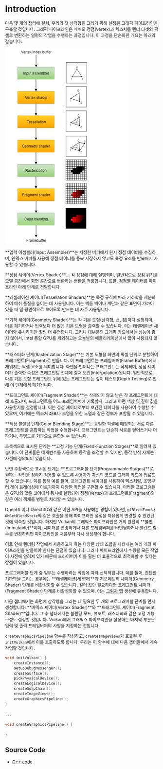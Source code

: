 # Introduction

다음 몇 개의 챕터에 걸쳐, 우리의 첫 삼각형을 그리기 위해 설정된 그래픽 파이프라인을 구축할 것입니다. 그래픽 파이프라인은 메쉬의 정점(vertex)과 텍스처를 렌더 타겟의 픽셀로 변환하는 일련의 작업을 수행하는 과정입니다. 이 과정을 단순화한 개요는 아래와 같습니다:

![image02](../../../Image/image02.png)

**입력 어셈블러(Input Assembler)**는 지정한 버퍼에서 원시 정점 데이터를 수집하며, 인덱스 버퍼를 사용해 정점 데이터를 중복 저장하지 않고도 특정 요소를 반복해서 사용할 수 있습니다.

**정점 셰이더(Vertex Shader)**는 각 정점에 대해 실행되며, 일반적으로 정점 위치를 모델 공간에서 화면 공간으로 변환하는 변환을 적용합니다. 또한, 정점별 데이터를 파이프라인 아래 단계로 전달합니다.

**테셀레이션 셰이더(Tessellation Shaders)**는 특정 규칙에 따라 기하학을 세분화하여 메쉬 품질을 높이는 데 사용됩니다. 이는 벽돌 벽이나 계단과 같은 표면이 가까이 있을 때 덜 평면적으로 보이도록 만드는 데 자주 사용됩니다.

**기하 셰이더(Geometry Shader)**는 각 기본 도형(삼각형, 선, 점)마다 실행되며, 이를 폐기하거나 입력보다 더 많은 기본 도형을 출력할 수 있습니다. 이는 테셀레이션 셰이더와 유사하지만 훨씬 더 유연합니다. 그러나 대부분의 그래픽 카드에서는 성능이 좋지 않아서, Intel 통합 GPU를 제외하고는 오늘날의 애플리케이션에서 많이 사용되지 않습니다.

**래스터화 단계(Rasterization Stage)**는 기본 도형을 화면의 픽셀 단위로 분할하여 프래그먼트(Fragment)로 만듭니다. 이 프래그먼트는 프레임버퍼(Frame Buffer)에서 채워지는 픽셀 요소를 의미합니다. 화면을 벗어나는 프래그먼트는 삭제되며, 정점 셰이더가 출력한 속성은 프래그먼트 전체에 걸쳐 보간(interpolation)됩니다. 일반적으로, 다른 기본 도형 프래그먼트 뒤에 있는 프래그먼트는 깊이 테스트(Depth Testing)로 인해 이 단계에서 폐기됩니다.

**프래그먼트 셰이더(Fragment Shader)**는 삭제되지 않고 남은 각 프래그먼트에 대해 호출되며, 프래그먼트를 어느 프레임버퍼에 기록할지, 그리고 어떤 색상 및 깊이 값을 사용할지를 결정합니다. 이는 정점 셰이더로부터 보간된 데이터를 사용하여 수행할 수 있으며, 여기에는 텍스처 좌표나 조명을 위한 노멀과 같은 정보가 포함될 수 있습니다.

**색상 블렌딩 단계(Color Blending Stage)**는 동일한 픽셀에 매핑되는 서로 다른 프래그먼트를 혼합하는 작업을 수행합니다. 프래그먼트는 단순히 서로를 덮어쓰거나 더하거나, 투명도를 기준으로 혼합될 수 있습니다.

초록색으로 표시된 단계는 **고정 기능 단계(Fixed-Function Stages)**로 알려져 있습니다. 이 단계들은 매개변수를 사용하여 동작을 조정할 수 있지만, 동작 방식 자체는 사전에 정의되어 있습니다.

반면 주황색으로 표시된 단계는 **프로그래머블 단계(Programmable Stages)**로, 원하는 작업을 정확히 적용할 수 있도록 사용자가 자신의 코드를 그래픽 카드에 업로드할 수 있습니다. 이를 통해 예를 들어, 프래그먼트 셰이더를 사용하여 텍스처링, 조명부터 레이 트레이싱에 이르기까지 다양한 작업을 구현할 수 있습니다. 이러한 프로그램들은 GPU의 많은 코어에서 동시에 실행되어 정점(Vertex)과 프래그먼트(Fragment)와 같은 여러 객체를 병렬로 처리할 수 있습니다.

OpenGL이나 Direct3D와 같은 이전 API를 사용해본 경험이 있다면, `glBlendFunc`나 `OMSetBlendState`와 같은 호출을 통해 파이프라인 설정을 자유롭게 변경할 수 있었던 것에 익숙할 것입니다. 하지만 Vulkan의 그래픽스 파이프라인은 거의 완전히 **불변(Immutable)**이며, 셰이더를 변경하거나 다른 프레임버퍼를 바인딩하거나 블렌드 함수를 변경하려면 파이프라인을 처음부터 다시 생성해야 합니다.

이로 인해 렌더링 작업에서 사용하고자 하는 다양한 상태 조합을 나타내는 여러 개의 파이프라인을 만들어야 한다는 단점이 있습니다. 그러나 파이프라인에서 수행될 모든 작업이 사전에 알려져 있기 때문에 드라이버가 이를 훨씬 더 효율적으로 최적화할 수 있다는 장점이 있습니다.

프로그래머블 단계 중 일부는 수행하려는 작업에 따라 선택적입니다. 예를 들어, 간단한 기하학을 그리는 경우에는 **테셀레이션(세분화)**과 지오메트리 셰이더(Geometry Shader) 단계를 비활성화할 수 있습니다. 깊이 값만 필요하다면 프래그먼트 셰이더(Fragment Shader) 단계를 비활성화할 수 있으며, 이는 [그림자 맵](https://en.wikipedia.org/wiki/Shadow_mapping) 생성에 유용합니다.

다음 챕터에서는 화면에 삼각형을 그리는 데 필요한 두 개의 프로그래머블 단계를 먼저 생성합니다: **버텍스 셰이더(Vertex Shader)**와 **프래그먼트 셰이더(Fragment Shader)**입니다. 그 후 챕터에서는 블렌딩 모드, 뷰포트, 래스터화와 같은 고정 기능 구성도 설정할 것입니다. Vulkan에서 그래픽스 파이프라인을 설정하는 마지막 부분은 입력 및 출력 프레임버퍼의 사양을 지정하는 것입니다.

`createGraphicsPipeline` 함수를 작성하고, `createImageViews`가 호출된 후 `initVulkan`에서 이를 호출하도록 합니다. 우리는 이 함수에 대해 다음 챕터들에서 계속 작업할 것입니다.

```C++
void initVulkan() {
    createInstance();
    setupDebugMessenger();
    createSurface();
    pickPhysicalDevice();
    createLogicalDevice();
    createSwapChain();
    createImageViews();
    createGraphicsPipeline();
}

...

void createGraphicsPipeline() {

}
```

## Source Code
- [C++ code](https://vulkan-tutorial.com/code/08_graphics_pipeline.cpp)
